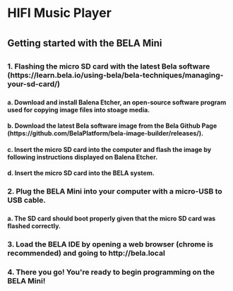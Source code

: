 <h1>HIFI Music Player<h1>

 <h2>Getting started with the BELA Mini<h2>
 <h3>1. Flashing the micro SD card with the latest Bela software (https://learn.bela.io/using-bela/bela-techniques/managing-your-sd-card/)<h3>
<h4>a. Download and install Balena Etcher, an open-source software program used for copying image files into stoage media.<h4>
<h4>b. Download the latest Bela software image from the Bela Github Page (https://github.com/BelaPlatform/bela-image-builder/releases/).<h4>
<h4>c. Insert the micro SD card into the computer and flash the image by following instructions displayed on Balena Etcher.<h4>
<h4>d. Insert the micro SD card into the BELA system.<h4>
<h3>2. Plug the BELA Mini into your computer with a micro-USB to USB cable.<h3>
<h4>a. The SD card should boot properly given that the micro SD card was flashed correctly.<h4>
<h3>3. Load the BELA IDE by opening a web browser (chrome is recommended) and going to http://bela.local<h3>
<h3>4. There you go! You're ready to begin programming on the BELA Mini!<h3>
